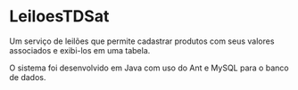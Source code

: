 # LeiloesTDSat

Um serviço de leilões que permite cadastrar produtos com seus valores associados e exibi-los em uma tabela.

O sistema foi desenvolvido em Java com uso do Ant e MySQL para o banco de dados.
